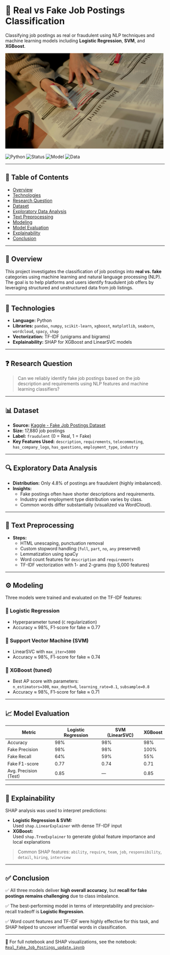 
# 💼 Real vs Fake Job Postings Classification

Classifying job postings as real or fraudulent using NLP techniques and machine learning models including **Logistic Regression**, **SVM**, and **XGBoost**.

<img src="pexels-ron-lach-9832718.jpg" width="500" height="300"/>

![Python](https://img.shields.io/badge/Python-TextProcessing-blue?logo=python)
![Status](https://img.shields.io/badge/Status-Completed-brightgreen)
![Model](https://img.shields.io/badge/Model-Logistic%20Regression%20%7C%20SVM%20%7C%20XGBoost-yellowgreen)
![Data](https://img.shields.io/badge/Data-Kaggle-orange)

---

## 📘 Table of Contents
- [Overview](#-overview)
- [Technologies](#-technologies)
- [Research Question](#-research-question)
- [Dataset](#-dataset)
- [Exploratory Data Analysis](#-exploratory-data-analysis)
- [Text Preprocessing](#-text-preprocessing)
- [Modeling](#-modeling)
- [Model Evaluation](#-model-evaluation)
- [Explainability](#-explainability)
- [Conclusion](#-conclusion)

---

## 🧭 Overview

This project investigates the classification of job postings into **real vs. fake** categories using machine learning and natural language processing (NLP). The goal is to help platforms and users identify fraudulent job offers by leveraging structured and unstructured data from job listings.

---

## 🧪 Technologies

- **Language:** Python  
- **Libraries:** `pandas`, `numpy`, `scikit-learn`, `xgboost`, `matplotlib`, `seaborn`, `wordcloud`, `spacy`, `shap`  
- **Vectorization:** TF-IDF (unigrams and bigrams)  
- **Explainability:** SHAP for XGBoost and LinearSVC models

---

## ❓ Research Question

> Can we reliably identify fake job postings based on the job description and requirements using NLP features and machine learning classifiers?

---

## 📊 Dataset

- **Source:** [Kaggle - Fake Job Postings Dataset](https://www.kaggle.com/datasets/shivamb/real-or-fake-fake-jobposting-prediction)
- **Size:** 17,880 job postings
- **Label:** `fraudulent` (0 = Real, 1 = Fake)
- **Key Features Used:** `description`, `requirements`, `telecommuting`, `has_company_logo`, `has_questions`, `employment_type`, `industry`

---

## 🔍 Exploratory Data Analysis

- **Distribution:** Only 4.8% of postings are fraudulent (highly imbalanced).
- **Insights:**
  - Fake postings often have shorter descriptions and requirements.
  - Industry and employment type distribution varies by class.
  - Common words differ substantially (visualized via WordCloud).

---

## 🧹 Text Preprocessing

- **Steps:**
  - HTML unescaping, punctuation removal
  - Custom stopword handling (`full`, `part`, `no`, `any` preserved)
  - Lemmatization using spaCy
  - Word count features for `description` and `requirements`
  - TF-IDF vectorization with 1- and 2-grams (top 5,000 features)

---

## ⚙️ Modeling

Three models were trained and evaluated on the TF-IDF features:

### 🔹 Logistic Regression
- Hyperparameter tuned (`C` regularization)
- Accuracy ≈ 98%, F1-score for fake ≈ 0.77

### 🔹 Support Vector Machine (SVM)
- LinearSVC with `max_iter=5000`
- Accuracy ≈ 98%, F1-score for fake ≈ 0.74

### 🔹 XGBoost (tuned)
- Best AP score with parameters:  
  `n_estimators=300`, `max_depth=6`, `learning_rate=0.1`, `subsample=0.8`
- Accuracy ≈ 98%, F1-score for fake ≈ 0.71

---

## 📈 Model Evaluation

| Metric       | Logistic Regression | SVM (LinearSVC) | XGBoost |
|--------------|---------------------|------------------|---------|
| Accuracy     | 98%                 | 98%              | 98%     |
| Fake Precision | 98%               | 98%              | 100%    |
| Fake Recall  | 64%                 | 59%              | 55%     |
| Fake F1-score| 0.77                | 0.74             | 0.71    |
| Avg. Precision (Test) | 0.85       | —                | 0.85    |

---

## 🧠 Explainability

SHAP analysis was used to interpret predictions:

- **Logistic Regression & SVM:**  
  Used `shap.LinearExplainer` with dense TF-IDF input
- **XGBoost:**  
  Used `shap.TreeExplainer` to generate global feature importance and local explanations

> Common SHAP features: `ability`, `require`, `team`, `job`, `responsibility`, `detail`, `hiring`, `interview`

---

## ✅ Conclusion

✅ All three models deliver **high overall accuracy**, but **recall for fake postings remains challenging** due to class imbalance.

✅ The best-performing model in terms of interpretability and precision-recall tradeoff is **Logistic Regression**.

✅ Word count features and TF-IDF were highly effective for this task, and SHAP helped to uncover influential words in classification.

---

📄 For full notebook and SHAP visualizations, see the notebook: [`Real_Fake_Job_Postings_update.ipynb`](Real_Fake_Job_Postings_update.ipynb)
